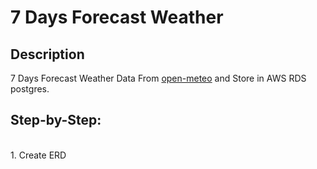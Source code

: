<h1>7 Days Forecast Weather</h1>

<h2>Description</h2>
7 Days Forecast Weather Data From <a href="https://open-meteo.com/">open-meteo</a> and Store in AWS RDS postgres.
<br />


<h2>Step-by-Step:</h2>

<br />
1. Create ERD
<br/>
<br />



<!--
 ```diff
- text in red
+ text in green
! text in orange
# text in gray
@@ text in purple (and bold)@@
```
--!>

